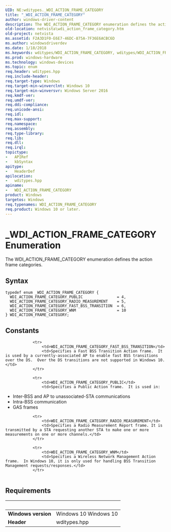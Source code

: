 ```yaml
---
UID: NE:wditypes._WDI_ACTION_FRAME_CATEGORY
title: "_WDI_ACTION_FRAME_CATEGORY"
author: windows-driver-content
description: The WDI_ACTION_FRAME_CATEGORY enumeration defines the action frame categories.
old-location: netvista\wdi_action_frame_category.htm
old-project: netvista
ms.assetid: F2A3D1F0-E6E7-46DC-875A-7F36E6ACBC6D
ms.author: windowsdriverdev
ms.date: 1/18/2018
ms.keywords: wditypes/WDI_ACTION_FRAME_CATEGORY, wditypes/WDI_ACTION_FRAME_CATEGORY_PUBLIC, wditypes/WDI_ACTION_FRAME_CATEGORY_RADIO_MEASUREMENT, WDI_ACTION_FRAME_CATEGORY_FAST_BSS_TRANSITION, WDI_ACTION_FRAME_CATEGORY_PUBLIC, netvista.wifi_action_frame_category, WDI_ACTION_FRAME_CATEGORY_WNM, wditypes/WDI_ACTION_FRAME_CATEGORY_WNM, wditypes/WDI_ACTION_FRAME_CATEGORY_FAST_BSS_TRANSITION, _WDI_ACTION_FRAME_CATEGORY, WDI_ACTION_FRAME_CATEGORY enumeration [Device and Driver Installation], WDI_ACTION_FRAME_CATEGORY_RADIO_MEASUREMENT, netvista.wdi_action_frame_category, WDI_ACTION_FRAME_CATEGORY
ms.prod: windows-hardware
ms.technology: windows-devices
ms.topic: enum
req.header: wditypes.hpp
req.include-header: 
req.target-type: Windows
req.target-min-winverclnt: Windows 10
req.target-min-winversvr: Windows Server 2016
req.kmdf-ver: 
req.umdf-ver: 
req.ddi-compliance: 
req.unicode-ansi: 
req.idl: 
req.max-support: 
req.namespace: 
req.assembly: 
req.type-library: 
req.lib: 
req.dll: 
req.irql: 
topictype:
-	APIRef
-	kbSyntax
apitype:
-	HeaderDef
apilocation:
-	wditypes.hpp
apiname:
-	WDI_ACTION_FRAME_CATEGORY
product: Windows
targetos: Windows
req.typenames: WDI_ACTION_FRAME_CATEGORY
req.product: Windows 10 or later.
---
```


# _WDI_ACTION_FRAME_CATEGORY Enumeration
The WDI_ACTION_FRAME_CATEGORY enumeration defines the action frame categories.

## Syntax
````
typedef enum _WDI_ACTION_FRAME_CATEGORY { 
  WDI_ACTION_FRAME_CATEGORY_PUBLIC               = 4,
  WDI_ACTION_FRAME_CATEGORY_RADIO_MEASUREMENT    = 5,
  WDI_ACTION_FRAME_CATEGORY_FAST_BSS_TRANSITION  = 6,
  WDI_ACTION_FRAME_CATEGORY_WNM                  = 10
} WDI_ACTION_FRAME_CATEGORY;
````

## Constants

<table>
            
                <tr>
                    <td>WDI_ACTION_FRAME_CATEGORY_FAST_BSS_TRANSITION</td>
                    <td>Specifies a Fast BSS Transition Action frame.  It is used by a currently-associated AP to enable fast BSS transitions over the DS.  Over the DS transitions are not supported in Windows 10.</td>
                </tr>
            
                <tr>
                    <td>WDI_ACTION_FRAME_CATEGORY_PUBLIC</td>
                    <td>Specifies a Public Action frame.  It is used in:
<ul>
<li>Inter-BSS and AP to unassociated-STA communications</li>
<li>Intra-BSS communication</li>
<li>GAS frames</li>
</ul></td>
                </tr>
            
                <tr>
                    <td>WDI_ACTION_FRAME_CATEGORY_RADIO_MEASUREMENT</td>
                    <td>Specifies a Radio Measurement Report frame. It is transmitted by a STA requesting another STA to make one or more measurements on one or more channels.</td>
                </tr>
            
                <tr>
                    <td>WDI_ACTION_FRAME_CATEGORY_WNM</td>
                    <td>Specifies a Wireless Network Management Action frame.  In Windows 10, it is only used for handling BSS Transition Management requests/responses.</td>
                </tr>
</table>


## Requirements
| &nbsp; | &nbsp; |
| ---- |:---- |
| **Windows version** | Windows 10 Windows 10 |
| **Header** | wditypes.hpp |